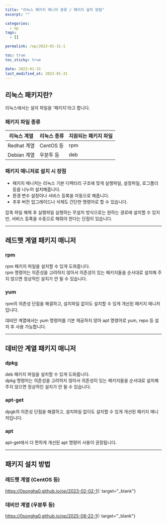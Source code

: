 ```yaml
---
title: "리눅스 패키지 매니저 종류 / 패키지 설치 방법"
excerpt: ""

categories:
  - op
tags:
  - []

permalink: /op/2023-01-31-1

toc: true
toc_sticky: true

date: 2023-01-31
last_modified_at: 2023-01-31
---
```


## 리눅스 패키지란?

리눅스에서는 설치 파일을 '패키지'라고 합니다.

### 패키지 파일 종류
<table>
  <thead>
    <tr>
      <th>리눅스 계열</th>
      <th>리눅스 종류</th>
      <th>지원되는 패키지 파일</th>
    </tr>
  </thead>
  <tbody>
    <tr>
      <td>Redhat 계열</td>
      <td>CentOS 등</td>
      <td>rpm</td>
    </tr>
    <tr>
      <td>Debian 계열</td>
      <td>우분투 등</td>
      <td>deb</td>
    </tr>
  </tbody>
</table>

### 패키지 매니저로 설치 시 장점

- 패키지 매니저는 리눅스 기본 디렉터리 구조에 맞게 실행파일, 설정파일, 로그폴더 등을 나누어 설치해줍니다.
- 환경 변수 설정이나 서비스 등록을 자동으로 해줍니다.
- 추후 버전 업그레이드나 삭제도 간단한 명령어로 할 수 있습니다.

압축 파일 해제 후 실행파일 실행하는 무설치 방식으로는 원하는 경로에 설치할 수 있지만, 서비스 등록을 수동으로 해줘야 한다는 단점이 있습니다.

---

## 레드햇 계열 패키지 매니저

### rpm
rpm 패키지 파일을 설치할 수 있게 도와줍니다.  
rpm 명령어는 의존성을 고려하지 않아서 의존성이 있는 패키지들을 순서대로 설치해 주지 않으면 정상적인 설치가 안 될 수 있습니다.

### yum
rpm의 의존성 단점을 해결하고, 설치파일 없이도 설치할 수 있게 개선된 패키지 매니저입니다.

데비안 계열에서는 yum 명령어를 기본 제공하지 않아 apt 명령어로 yum, repo 등 설치 후 사용 가능합니다.

---

## 데비안 계열 패키지 매니저

### dpkg
deb 패키지 파일을 설치할 수 있게 도와줍니다.  
dpkg 명령어는 의존성을 고려하지 않아서 의존성이 있는 패키지들을 순서대로 설치해 주지 않으면 정상적인 설치가 안 될 수 있습니다.

### apt-get
dpgk의 의존성 단점을 해결하고, 설치파일 없이도 설치할 수 있게 개선된 패키지 매니저입니다.

### apt
apt-get에서 더 편하게 개선된 apt 명령어 사용이 권장됩니다.

---

## 패키지 설치 방법

### 레드햇 계열 (CentOS 등)
<https://0songha0.github.io/op/2023-02-02-1>{: target="_blank"}

### 데비안 계열 (우분투 등)
<https://0songha0.github.io/op/2025-08-22-1>{: target="_blank"}

